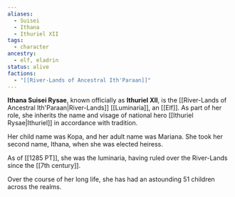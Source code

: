 ```yaml
---
aliases:
  - Suisei
  - Ithana
  - Ithuriel XII
tags:
  - character
ancestry:
  - elf, eladrin
status: alive
factions:
  - "[[River-Lands of Ancestral Ith'Paraan]]"
---
```


**Ithana Suisei Rysae**, known officially as **Ithuriel XII**, is the [[River-Lands of Ancestral Ith'Paraan|River-Lands]] [[Luminaria]], an [[Elf]]. As part of her role, she inherits the name and visage of national hero [[Ithuriel Rysae|Ithuriel]] in accordance with tradition. 

Her child name was Kopa, and her adult name was Mariana. She took her second name, Ithana, when she was elected heiress.

As of [[1285 PT]], she was the luminaria, having ruled over the River-Lands since the [[7th century]].

Over the course of her long life, she has had an astounding 51 children across the realms.